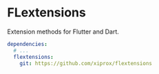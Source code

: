# FLextensions

Extension methods for Flutter and Dart.

```yaml
dependencies:
  # ...
  flextensions:
    git: https://github.com/xiprox/flextensions
```

